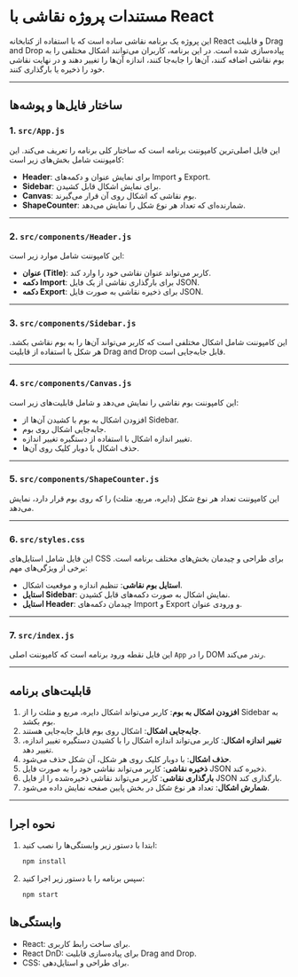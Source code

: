 # مستندات پروژه نقاشی با React

این پروژه یک برنامه نقاشی ساده است که با استفاده از کتابخانه React و قابلیت Drag and Drop پیاده‌سازی شده است. در این برنامه، کاربران می‌توانند اشکال مختلفی را به بوم نقاشی اضافه کنند، آن‌ها را جابه‌جا کنند، اندازه آن‌ها را تغییر دهند و در نهایت نقاشی خود را ذخیره یا بارگذاری کنند.

---

## ساختار فایل‌ها و پوشه‌ها

### 1. `src/App.js`
این فایل اصلی‌ترین کامپوننت برنامه است که ساختار کلی برنامه را تعریف می‌کند. این کامپوننت شامل بخش‌های زیر است:
- **Header**: برای نمایش عنوان و دکمه‌های Import و Export.
- **Sidebar**: برای نمایش اشکال قابل کشیدن.
- **Canvas**: بوم نقاشی که اشکال روی آن قرار می‌گیرند.
- **ShapeCounter**: شمارنده‌ای که تعداد هر نوع شکل را نمایش می‌دهد.

---

### 2. `src/components/Header.js`
این کامپوننت شامل موارد زیر است:
- **عنوان (Title)**: کاربر می‌تواند عنوان نقاشی خود را وارد کند.
- **دکمه Import**: برای بارگذاری نقاشی از یک فایل JSON.
- **دکمه Export**: برای ذخیره نقاشی به صورت فایل JSON.

---

### 3. `src/components/Sidebar.js`
این کامپوننت شامل اشکال مختلفی است که کاربر می‌تواند آن‌ها را به بوم نقاشی بکشد. هر شکل با استفاده از قابلیت Drag and Drop قابل جابه‌جایی است.

---

### 4. `src/components/Canvas.js`
این کامپوننت بوم نقاشی را نمایش می‌دهد و شامل قابلیت‌های زیر است:
- افزودن اشکال به بوم با کشیدن آن‌ها از Sidebar.
- جابه‌جایی اشکال روی بوم.
- تغییر اندازه اشکال با استفاده از دستگیره تغییر اندازه.
- حذف اشکال با دوبار کلیک روی آن‌ها.

---

### 5. `src/components/ShapeCounter.js`
این کامپوننت تعداد هر نوع شکل (دایره، مربع، مثلث) را که روی بوم قرار دارد، نمایش می‌دهد.

---

### 6. `src/styles.css`
این فایل شامل استایل‌های CSS برای طراحی و چیدمان بخش‌های مختلف برنامه است. برخی از ویژگی‌های مهم:
- **استایل بوم نقاشی**: تنظیم اندازه و موقعیت اشکال.
- **استایل Sidebar**: نمایش اشکال به صورت دکمه‌های قابل کشیدن.
- **استایل Header**: چیدمان دکمه‌های Import و Export و ورودی عنوان.

---

### 7. `src/index.js`
این فایل نقطه ورود برنامه است که کامپوننت اصلی `App` را در DOM رندر می‌کند.

---

## قابلیت‌های برنامه

1. **افزودن اشکال به بوم**: کاربر می‌تواند اشکال دایره، مربع و مثلث را از Sidebar به بوم بکشد.
2. **جابه‌جایی اشکال**: اشکال روی بوم قابل جابه‌جایی هستند.
3. **تغییر اندازه اشکال**: کاربر می‌تواند اندازه اشکال را با کشیدن دستگیره تغییر اندازه، تغییر دهد.
4. **حذف اشکال**: با دوبار کلیک روی هر شکل، آن شکل حذف می‌شود.
5. **ذخیره نقاشی**: کاربر می‌تواند نقاشی خود را به صورت فایل JSON ذخیره کند.
6. **بارگذاری نقاشی**: کاربر می‌تواند نقاشی ذخیره‌شده را از فایل JSON بارگذاری کند.
7. **شمارش اشکال**: تعداد هر نوع شکل در بخش پایین صفحه نمایش داده می‌شود.

---

## نحوه اجرا

1. ابتدا با دستور زیر وابستگی‌ها را نصب کنید:
   ```bash
   npm install
   ```
2. سپس برنامه را با دستور زیر اجرا کنید:
    ```bash
    npm start
    ```

## وابستگی‌ها

- React: برای ساخت رابط کاربری.
- React DnD: برای پیاده‌سازی قابلیت Drag and Drop.
- CSS: برای طراحی و استایل‌دهی.


